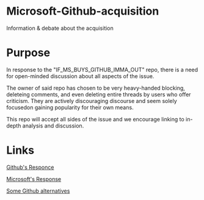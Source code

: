 # Microsoft-Github-acquisition
Information &amp; debate about the acquisition

# Purpose
In response to the "IF_MS_BUYS_GITHUB_IMMA_OUT" repo, there is a need for open-minded discussion about all aspects of the issue.

The owner of said repo has chosen to be very heavy-handed blocking, deleteing comments, and even deleting entire threads by users who offer criticism. They are actively discouraging discourse and seem solely focusedon gaining popularity for their own means.

This repo will accept all sides of the issue and we encourage linking to in-depth analysis and discussion.

# Links
[Github's Responce](https://blog.github.com/2018-06-04-github-microsoft/)

[Microsoft's Response](https://blogs.microsoft.com/blog/2018/06/04/microsoft-github-empowering-developers/)

[Some Github alternatives](https://github.com/bderiso/Microsoft-Github-acquisition/blob/master/Github's%20responce.md)
